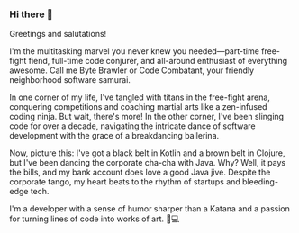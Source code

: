 ### Hi there 👋
Greetings and salutations!

I'm the multitasking marvel you never knew you needed—part-time free-fight fiend, full-time code conjurer, and all-around enthusiast of everything awesome. Call me Byte Brawler or Code Combatant, your friendly neighborhood software samurai.

In one corner of my life, I've tangled with titans in the free-fight arena, conquering competitions and coaching martial arts like a zen-infused coding ninja. But wait, there's more! In the other corner, I've been slinging code for over a decade, navigating the intricate dance of software development with the grace of a breakdancing ballerina.

Now, picture this: I've got a black belt in Kotlin and a brown belt in Clojure, but I've been dancing the corporate cha-cha with Java. Why? Well, it pays the bills, and my bank account does love a good Java jive. Despite the corporate tango, my heart beats to the rhythm of startups and bleeding-edge tech.

I'm a developer with a sense of humor sharper than a Katana and a passion for turning lines of code into works of art. 🚀💻

<!--
So, if you're looking for someone who can deliver a knockout punch in the code ring and then whip up a mean batch of startup strategy, look no further. I'm a developer with a sense of humor sharper than a Katana and a passion for turning lines of code into works of art. 🚀💻
-->

<!--
**Vadym-Lopatka/Vadym-Lopatka** is a ✨ _special_ ✨ repository because its `README.md` (this file) appears on your GitHub profile.

Here are some ideas to get you started:

- 🔭 I’m currently working on ...
- 🌱 I’m currently learning ...
- 👯 I’m looking to collaborate on ...
- 🤔 I’m looking for help with ...
- 💬 Ask me about ...
- 📫 How to reach me: ...
- 😄 Pronouns: ...
- ⚡ Fun fact: ...
-->
